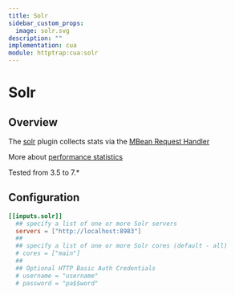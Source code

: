 ```yaml
---
title: Solr
sidebar_custom_props:
  image: solr.svg
description: ""
implementation: cua
module: httptrap:cua:solr
---
```


# Solr

## Overview

The [solr](http://lucene.apache.org/solr/) plugin collects stats via the
[MBean Request Handler](https://cwiki.apache.org/confluence/display/solr/MBean+Request+Handler)

More about [performance statistics](https://cwiki.apache.org/confluence/display/solr/Performance+Statistics+Reference)

Tested from 3.5 to 7.\*

## Configuration

```toml
[[inputs.solr]]
  ## specify a list of one or more Solr servers
  servers = ["http://localhost:8983"]
  ##
  ## specify a list of one or more Solr cores (default - all)
  # cores = ["main"]
  ##
  ## Optional HTTP Basic Auth Credentials
  # username = "username"
  # password = "pa$$word"
```
